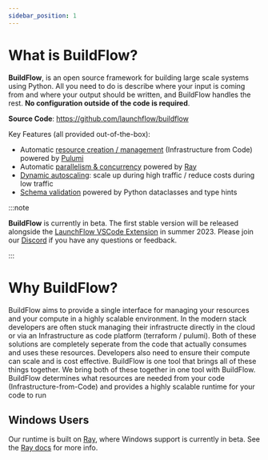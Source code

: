 ```yaml
---
sidebar_position: 1
---
```


# What is BuildFlow?

**BuildFlow**, is an open source framework for building large scale systems using Python. All you need to do is describe where your input is coming from and where your output should be written, and BuildFlow handles the rest. **No configuration outside of the code is required**.

**Source Code**: https://github.com/launchflow/buildflow

Key Features (all provided out-of-the-box):

- Automatic [resource creation / management](./features/infrastructure-from-code) (Infrastructure from Code) powered by [Pulumi](https://github.com/pulumi/pulumi)
- Automatic [parallelism & concurrency](./features/parallelism.md) powered by [Ray](https://github.com/ray-project/ray)
- [Dynamic autoscaling](./features/autoscaling.md): scale up during high traffic / reduce costs during low traffic
- [Schema validation](./features/schema-validation) powered by Python dataclasses and type hints

:::note

**BuildFlow** is currently in beta. The first stable version will be released alongside the [LaunchFlow VSCode Extension](https://www.launchflow.com/) in summer 2023. Please join our [Discord](https://discordapp.com/invite/wz7fjHyrCA) if you have any questions or feedback.

:::

# Why BuildFlow?

BuildFlow aims to provide a single interface for managing your resources and your compute in a highly scalable environment. In the modern stack developers are often stuck managing their infrastructe directly in the cloud or via an Infrastructure as code platform (terraform / pulumi). Both of these solutions are completely seperate from the code that actually consumes and uses these resources. Developers also need to ensure their compute can scale and is cost effective. BuildFlow is one tool that brings all of these things together. We bring both of these together in one tool with BuildFlow. BuildFlow determines what resources are needed from your code (Infrastructure-from-Code) and provides a highly scalable runtime for your code to run

## Windows Users

Our runtime is built on [Ray](https://ray.io/), where Windows support is currently in beta. See the [Ray docs](https://docs.ray.io/en/latest/ray-overview/installation.html#windows-support) for more info.
